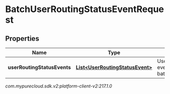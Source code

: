 # BatchUserRoutingStatusEventRequest


## Properties

| Name | Type | Description | Notes |
| ------------ | ------------- | ------------- | ------------- |
| **userRoutingStatusEvents** | [**List&lt;UserRoutingStatusEvent&gt;**](UserRoutingStatusEvent) | UserRoutingStatus events for this batch |  [optional] |




_com.mypurecloud.sdk.v2:platform-client-v2:217.1.0_
